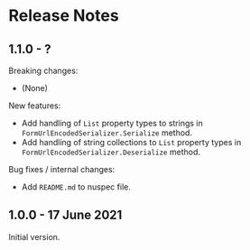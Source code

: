 # Release Notes

## 1.1.0 - ?

Breaking changes:
- (None)

New features:
- Add handling of `List` property types to strings in `FormUrlEncodedSerializer.Serialize` method.
- Add handling of string collections to `List` property types in `FormUrlEncodedSerializer.Deserialize` method.

Bug fixes / internal changes:
- Add `README.md` to nuspec file.

## 1.0.0 - 17 June 2021

Initial version.
